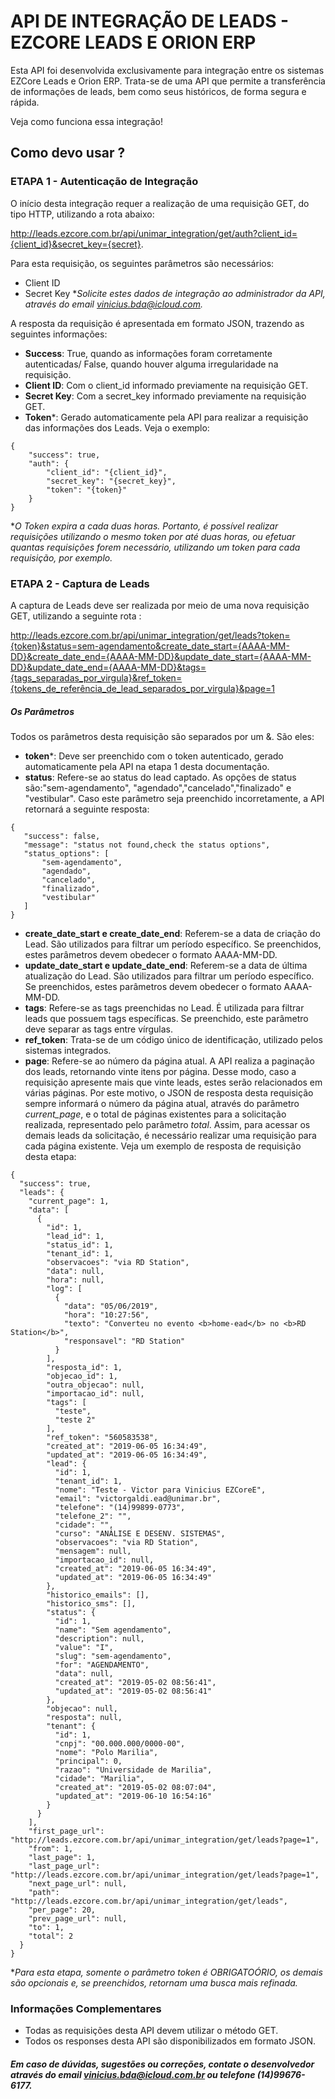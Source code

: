 # API DE INTEGRAÇÃO DE LEADS - EZCORE LEADS E ORION ERP

Esta API foi desenvolvida exclusivamente para integração entre os sistemas EZCore Leads e Orion ERP. Trata-se de uma API que permite a transferência de informações de leads, bem como seus históricos, de forma segura e rápida.

Veja como funciona essa integração!

## Como devo usar ?
###  ETAPA 1 - Autenticação de Integração
O início desta integração requer a realização de uma requisição GET, do tipo HTTP, utilizando a rota abaixo:

http://leads.ezcore.com.br/api/unimar_integration/get/auth?client_id={client_id}&secret_key={secret}.

Para esta requisição, os seguintes parâmetros são necessários:
- Client ID
- Secret Key
**Solicite estes dados de integração ao administrador da API, através do email vinicius.bda@icloud.com.*

A resposta da requisição é apresentada em formato JSON, trazendo as seguintes informações:
- **Success**: True, quando as informações foram corretamente autenticadas/ False, quando houver alguma irregularidade na requisição.
- **Client ID**: Com  o client_id informado previamente na requisição GET.
- **Secret Key**: Com a secret_key informado previamente na requisição GET. 
- **Token***: Gerado automaticamente pela API para realizar a requisição das informações dos Leads. 
Veja o exemplo:

```
{
    "success": true,
    "auth": {
        "client_id": "{client_id}",
        "secret_key": "{secret_key}",
        "token": "{token}"
    }
}
```  
**O Token expira a cada duas horas. Portanto, é possível realizar requisições utilizando o mesmo token por até duas horas, ou efetuar quantas requisições forem necessário, utilizando um token para cada requisição, por exemplo.*


### ETAPA 2 - Captura de Leads

 A captura de Leads deve ser realizada por meio de uma nova requisição GET, utilizando a seguinte rota : 
 
 http://leads.ezcore.com.br/api/unimar_integration/get/leads?token={token}&status=sem-agendamento&create_date_start={AAAA-MM-DD}&create_date_end={AAAA-MM-DD}&update_date_start={AAAA-MM-DD}&update_date_end={AAAA-MM-DD}&tags={tags_separadas_por_virgula}&ref_token={tokens_de_referência_de_lead_separados_por_virgula}&page=1
 
##### Os Parâmetros
 Todos os parâmetros desta requisição são separados por um &. São eles: 
- **token***: Deve ser preenchido com o token autenticado, gerado automaticamente pela API na etapa 1 desta documentação.
- **status**: Refere-se ao status do lead captado. As opções de status são:"sem-agendamento", "agendado","cancelado","finalizado" e "vestibular". Caso este parâmetro seja preenchido incorretamente, a API retornará a seguinte resposta:
 ```
 {
    "success": false,
    "message": "status not found,check the status options",
    "status_options": [
        "sem-agendamento",
        "agendado",
        "cancelado",
        "finalizado",
        "vestibular"
    ]
}
```  
- **create_date_start e create_date_end**: Referem-se a data de criação do Lead. São utilizados para filtrar um período específico. Se preenchidos, estes parâmetros devem obedecer o formato AAAA-MM-DD.
- **update_date_start e update_date_end**: Referem-se a data de última atualização do Lead. São utilizados para filtrar um período específico. Se preenchidos, estes parâmetros devem obedecer o formato AAAA-MM-DD.
- **tags**: Refere-se as tags preenchidas no Lead. Ė utilizada para filtrar leads que possuem tags específicas. Se preenchido, este parâmetro deve separar as tags entre vírgulas. 
- **ref_token**: Trata-se de um código único de identificação, utilizado pelos sistemas integrados.
- **page**: Refere-se ao número da página atual. A  API realiza a paginação dos leads, retornando vinte itens por página. Desse modo, caso a requisição apresente mais que vinte leads, estes serão relacionados em várias páginas. 
Por este motivo, o JSON de resposta desta requisição sempre informará o número da página atual, através do parâmetro *current_page*, e o total de páginas existentes para a solicitação realizada, representado pelo parâmetro *total*.
Assim, para acessar os demais leads da solicitação, é necessário realizar uma requisição para cada página existente.
Veja um exemplo de resposta de requisição desta etapa:

```
{
  "success": true,
  "leads": {
    "current_page": 1,
    "data": [
      {
        "id": 1,
        "lead_id": 1,
        "status_id": 1,
        "tenant_id": 1,
        "observacoes": "via RD Station",
        "data": null,
        "hora": null,
        "log": [
          {
            "data": "05/06/2019",
            "hora": "10:27:56",
            "texto": "Converteu no evento <b>home-ead</b> no <b>RD Station</b>",
            "responsavel": "RD Station"
          }
        ],
        "resposta_id": 1,
        "objecao_id": 1,
        "outra_objecao": null,
        "importacao_id": null,
        "tags": [
          "teste",
          "teste 2"
        ],
        "ref_token": "560583538",
        "created_at": "2019-06-05 16:34:49",
        "updated_at": "2019-06-05 16:34:49",
        "lead": {
          "id": 1,
          "tenant_id": 1,
          "nome": "Teste - Victor para Vinicius EZCoreE",
          "email": "victorgaldi.ead@unimar.br",
          "telefone": "(14)99899-0773",
          "telefone_2": "",
          "cidade": "",
          "curso": "ANÁLISE E DESENV. SISTEMAS",
          "observacoes": "via RD Station",
          "mensagem": null,
          "importacao_id": null,
          "created_at": "2019-06-05 16:34:49",
          "updated_at": "2019-06-05 16:34:49"
        },
        "historico_emails": [],
        "historico_sms": [],
        "status": {
          "id": 1,
          "name": "Sem agendamento",
          "description": null,
          "value": "I",
          "slug": "sem-agendamento",
          "for": "AGENDAMENTO",
          "data": null,
          "created_at": "2019-05-02 08:56:41",
          "updated_at": "2019-05-02 08:56:41"
        },
        "objecao": null,
        "resposta": null,
        "tenant": {
          "id": 1,
          "cnpj": "00.000.000/0000-00",
          "nome": "Polo Marilia",
          "principal": 0,
          "razao": "Universidade de Marilia",
          "cidade": "Marilia",
          "created_at": "2019-05-02 08:07:04",
          "updated_at": "2019-06-10 16:54:16"
        }
      }
    ],
    "first_page_url": "http://leads.ezcore.com.br/api/unimar_integration/get/leads?page=1",
    "from": 1,
    "last_page": 1,
    "last_page_url": "http://leads.ezcore.com.br/api/unimar_integration/get/leads?page=1",
    "next_page_url": null,
    "path": "http://leads.ezcore.com.br/api/unimar_integration/get/leads",
    "per_page": 20,
    "prev_page_url": null,
    "to": 1,
    "total": 2
  }
}
```
**Para esta etapa, somente o parâmetro token é OBRIGATOÓRIO, os demais são opcionais e, se preenchidos, retornam uma busca mais refinada.*


### Informações Complementares

- Todas as requisições desta API devem utilizar o método GET.
- Todos os responses desta API são disponibilizados em formato JSON.

#####  Em caso de dúvidas, sugestões ou correções, contate o desenvolvedor através do email vinicius.bda@icloud.com.br ou telefone (14)99676-6177.
